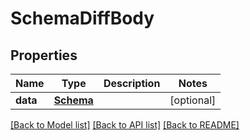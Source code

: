 # SchemaDiffBody

## Properties
Name | Type | Description | Notes
------------ | ------------- | ------------- | -------------
**data** | [**Schema**](Schema.md) |  | [optional] 

[[Back to Model list]](../README.md#documentation-for-models) [[Back to API list]](../README.md#documentation-for-api-endpoints) [[Back to README]](../README.md)

